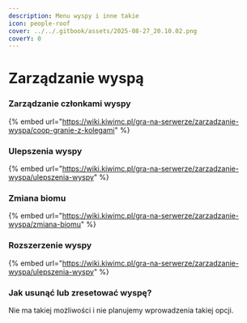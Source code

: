 ```yaml
---
description: Menu wyspy i inne takie
icon: people-roof
cover: ../../.gitbook/assets/2025-08-27_20.10.02.png
coverY: 0
---
```


# Zarządzanie wyspą

### Zarządzanie członkami wyspy

{% embed url="https://wiki.kiwimc.pl/gra-na-serwerze/zarzadzanie-wyspa/coop-granie-z-kolegami" %}

### Ulepszenia wyspy

{% embed url="https://wiki.kiwimc.pl/gra-na-serwerze/zarzadzanie-wyspa/ulepszenia-wyspy" %}

### Zmiana biomu

{% embed url="https://wiki.kiwimc.pl/gra-na-serwerze/zarzadzanie-wyspa/zmiana-biomu" %}

### Rozszerzenie wyspy

{% embed url="https://wiki.kiwimc.pl/gra-na-serwerze/zarzadzanie-wyspa/ulepszenia-wyspy" %}

### Jak usunąć lub zresetować wyspę?

Nie ma takiej możliwości i nie planujemy wprowadzenia takiej opcji.

